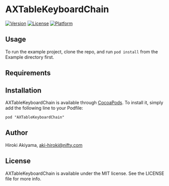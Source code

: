 # AXTableKeyboardChain

[![Version](https://img.shields.io/cocoapods/v/AXTableKeyboardChain.svg?style=flat)](http://cocoadocs.org/docsets/AXTableKeyboardChain)
[![License](https://img.shields.io/cocoapods/l/AXTableKeyboardChain.svg?style=flat)](http://cocoadocs.org/docsets/AXTableKeyboardChain)
[![Platform](https://img.shields.io/cocoapods/p/AXTableKeyboardChain.svg?style=flat)](http://cocoadocs.org/docsets/AXTableKeyboardChain)

## Usage

To run the example project, clone the repo, and run `pod install` from the Example directory first.

## Requirements

## Installation

AXTableKeyboardChain is available through [CocoaPods](http://cocoapods.org). To install
it, simply add the following line to your Podfile:

    pod "AXTableKeyboardChain"

## Author

Hiroki Akiyama, aki-hiroki@nifty.com

## License

AXTableKeyboardChain is available under the MIT license. See the LICENSE file for more info.


